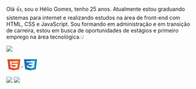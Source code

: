 Olá 👍, sou o Hélio Gomes, tenho 25 anos. Atualmente estou graduando sistemas para internet e realizando estudos na área de front-end com HTML, CSS e JavaScript. Sou formando em administração e em transição de carreira, estou em busca de oportunidades de estágios e primeiro emprego na área tecnológica.💡

 <div>
  <a href="https://github.com/heliogomes">
  <img height="140em" src="https://github-readme-stats.vercel.app/api?username=heliogomes&show_icons=true&theme=gotham&include_all_commits=true&count_private=true"/>

</div>
  
<div style="display: inline_block"><br>
  <img align="center" alt="Helio-HTML" height="30" width="40" src="https://raw.githubusercontent.com/devicons/devicon/master/icons/html5/html5-original.svg">
  <img align="center" alt="Helio-CSS" height="30" width="40" src="https://raw.githubusercontent.com/devicons/devicon/master/icons/css3/css3-original.svg"> 
</div>
<br>
 <div> 
  <a href = "mailto:hgomesdm@gmail.com"><img src="https://img.shields.io/badge/-Gmail-%23333?style=for-the-badge&logo=gmail&logoColor=white" target="_blank"></a>
  <a href="https://www.linkedin.com/in/heliogomesjr/" target="_blank"><img src="https://img.shields.io/badge/-LinkedIn-%230077B5?style=for-the-badge&logo=linkedin&logoColor=white"     target="_blank"></a>  
</div>

